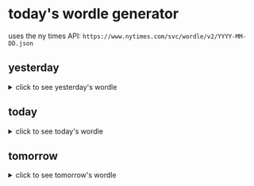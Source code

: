 # today's wordle generator

uses the ny times API: `https://www.nytimes.com/svc/wordle/v2/YYYY-MM-DD.json`

## yesterday

<details>
    <summary>click to see yesterday's wordle</summary>

    brute

</details>

## today

<details>
    <summary>click to see today's wordle</summary>

    leech

</details>

## tomorrow

<details>
    <summary>click to see tomorrow's wordle</summary>

    filet

</details>
